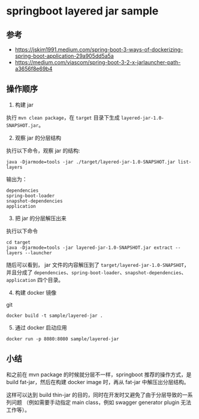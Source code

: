 # springboot layered jar sample

## 参考

- https://jskim1991.medium.com/spring-boot-3-ways-of-dockerizing-spring-boot-application-29a905dd5a5a
- https://medium.com/viascom/spring-boot-3-2-x-jarlauncher-path-a3656f8e69b4

## 操作顺序

1. 构建 jar

执行 `mvn clean package`，在 `target` 目录下生成 `layered-jar-1.0-SNAPSHOT.jar`。

2. 观察 jar 的分层结构

执行以下命令，观察 jar 的结构:

```shell
java -Djarmode=tools -jar ./target/layered-jar-1.0-SNAPSHOT.jar list-layers
```

输出为：

```
dependencies
spring-boot-loader
snapshot-dependencies
application
```

3. 把 jar 的分层解压出来

执行以下命令

```shell
cd target
java -Djarmode=tools -jar layered-jar-1.0-SNAPSHOT.jar extract --layers --launcher
```

随后可以看到， jar 文件的内容解压到了 `target/layered-jar-1.0-SNAPSHOT`，
并且分成了 `dependencies`、`spring-boot-loader`、`snapshot-dependencies`、`application` 四个目录。

4. 构建 docker 镜像

git

```shell
docker build -t sample/layered-jar .
```

5. 通过 docker 启动应用

```shell
docker run -p 8080:8080 sample/layered-jar
```

## 小结

和之前在 mvn package 的时候就分层不一样，springboot 推荐的操作方式，是 build fat-jar，然后在构建 docker image 时，再从 fat-jar
中解压出分层结构。

这样可以达到 build thin-jar 的目的，同时在开发时又避免了由于分层导致的一系列问题
（例如需要手动指定 main class，例如 swagger generator plugin 无法工作等）。